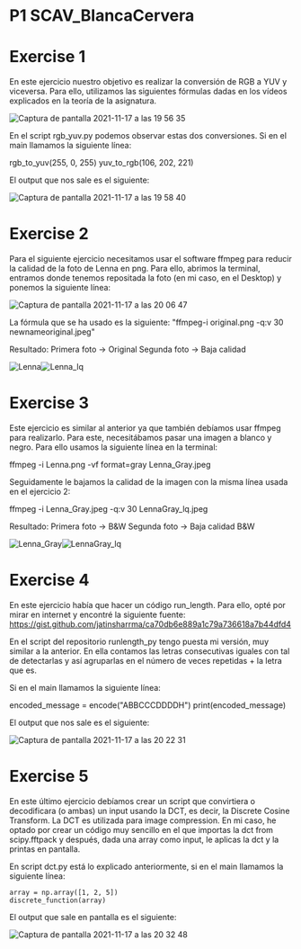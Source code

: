# P1 SCAV_BlancaCervera


# Exercise 1

En este ejercicio nuestro objetivo es realizar la conversión de RGB a YUV y viceversa. Para ello, utilizamos las siguientes fórmulas dadas en los vídeos explicados en la teoría de la asignatura.


![Captura de pantalla 2021-11-17 a las 19 56 35](https://user-images.githubusercontent.com/59645708/142264667-3337ed0b-61d2-4ed0-b207-ab32bc4e7886.png)

En el script rgb_yuv.py podemos observar estas dos conversiones. Si en el main llamamos la siguiente línea:

  rgb_to_yuv(255, 0, 255)
  yuv_to_rgb(106, 202, 221)

El output que nos sale es el siguiente:

![Captura de pantalla 2021-11-17 a las 19 58 40](https://user-images.githubusercontent.com/59645708/142264995-9e638cc2-e76d-480d-9261-2ba5a6abab90.png)

# Exercise 2

Para el siguiente ejercicio necesitamos usar el software ffmpeg para reducir la calidad de la foto de Lenna en png. Para ello, abrimos la terminal, entramos donde tenemos repositada la foto (en mi caso, en el Desktop) y ponemos la siguiente línea:

![Captura de pantalla 2021-11-17 a las 20 06 47](https://user-images.githubusercontent.com/59645708/142266368-89fcc71e-050a-41b0-9baa-9dd7b2479913.png)

La fórmula que se ha usado es la siguiente:
"ffmpeg-i original.png -q:v 30 newnameoriginal.jpeg"

Resultado: Primera foto -> Original
           Segunda foto -> Baja calidad

![Lenna](https://user-images.githubusercontent.com/59645708/142266695-33453175-c88d-44bc-bab0-53eeac978cb1.png)![Lenna_lq](https://user-images.githubusercontent.com/59645708/142266721-1d8e6590-28bc-410a-8638-bb2b5a284e2a.jpeg)

# Exercise 3

Este ejercicio es similar al anterior ya que también debíamos usar ffmpeg para realizarlo. Para este, necesitábamos pasar una imagen a blanco y negro. Para ello usamos la siguiente línea en la terminal:

ffmpeg -i Lenna.png -vf format=gray Lenna_Gray.jpeg

Seguidamente le bajamos la calidad de la imagen con la misma línea usada en el ejercicio 2:

ffmpeg -i Lenna_Gray.jpeg -q:v 30 LennaGray_lq.jpeg

Resultado: Primera foto -> B&W
           Segunda foto -> Baja calidad B&W

![Lenna_Gray](https://user-images.githubusercontent.com/59645708/142267386-86021d74-509b-4aad-ac96-7f01e830d43e.jpeg)![LennaGray_lq](https://user-images.githubusercontent.com/59645708/142267391-01b1f2bf-db06-4e77-b39c-f83cbe665b0d.jpeg)

# Exercise 4

En este ejercicio había que hacer un código run_length. Para ello, opté por mirar en internet y encontré la siguiente fuente:
https://gist.github.com/jatinsharrma/ca70db6e889a1c79a736618a7b44dfd4

En el script del repositorio runlength_py tengo puesta mi versión, muy similar a la anterior. En ella contamos las letras consecutivas iguales con tal de detectarlas y así agruparlas en el número de veces repetidas + la letra que es.

Si en el main llamamos la siguiente línea:

  encoded_message = encode("ABBCCCDDDDH")
  print(encoded_message)

El output que nos sale es el siguiente:

![Captura de pantalla 2021-11-17 a las 20 22 31](https://user-images.githubusercontent.com/59645708/142268448-f6c0d6c6-37cb-4991-a89f-47ea1bcbab79.png)

# Exercise 5

En este último ejercicio debíamos crear un script que convirtiera o decodificara (o ambas) un input usando la DCT, es decir, la Discrete Cosine Transform. La DCT es utilizada para image compression. En mi caso, he optado por crear un código muy sencillo en el que importas la dct from scipy.fftpack y después, dada una array como input, le aplicas la dct y la printas en pantalla.

En script dct.py está lo explicado anteriormente, si en el main llamamos la siguiente línea:

    array = np.array([1, 2, 5])
    discrete_function(array)
    
    
El output que sale en pantalla es el siguiente:


![Captura de pantalla 2021-11-17 a las 20 32 48](https://user-images.githubusercontent.com/59645708/142269954-b6de7353-e4e3-4ed3-9484-cbccb8410065.png)


